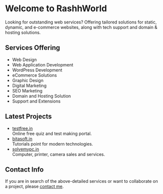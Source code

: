 # Welcome to RashhWorld

Looking for outstanding web services? Offering tailored solutions for static, dynamic, and e-commerce websites, along with tech support and domain & hosting solutions.

## Services Offering

- Web Design
- Web Application Development
- WordPress Development
- eCommerce Solutions
- Graphic Design
- Digital Marketing
- SEO Marketing
- Domain and Hosting Solution
- Support and Extensions

## Latest Projects

- [testfree.in](https://testfree.in/)<br />Online free quiz and test making portal.
- [bitasoft.in](https://bitasoft.in/)<br />Tutorials point for modern technologies.
- [solvemypc.in](https://solvemypc.in/)<br />Computer, printer, camera sales and services.

## Contact Info
If you are in search of the above-detailed services or want to collaborate on a project, please [contact me](https://wa.me/917008862618?text=Hello%20Sir%2C).
